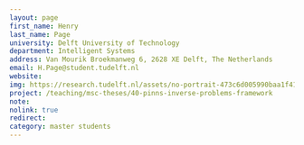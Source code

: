 ```yaml
---
layout: page
first_name: Henry
last_name: Page
university: Delft University of Technology
department: Intelligent Systems
address: Van Mourik Broekmanweg 6, 2628 XE Delft, The Netherlands
email: H.Page@student.tudelft.nl
website:
img: https://research.tudelft.nl/assets/no-portrait-473c6d005990baa1f418d9c668dcd4ec.png
project: /teaching/msc-theses/40-pinns-inverse-problems-framework
note:
nolink: true
redirect:
category: master students
---
```

